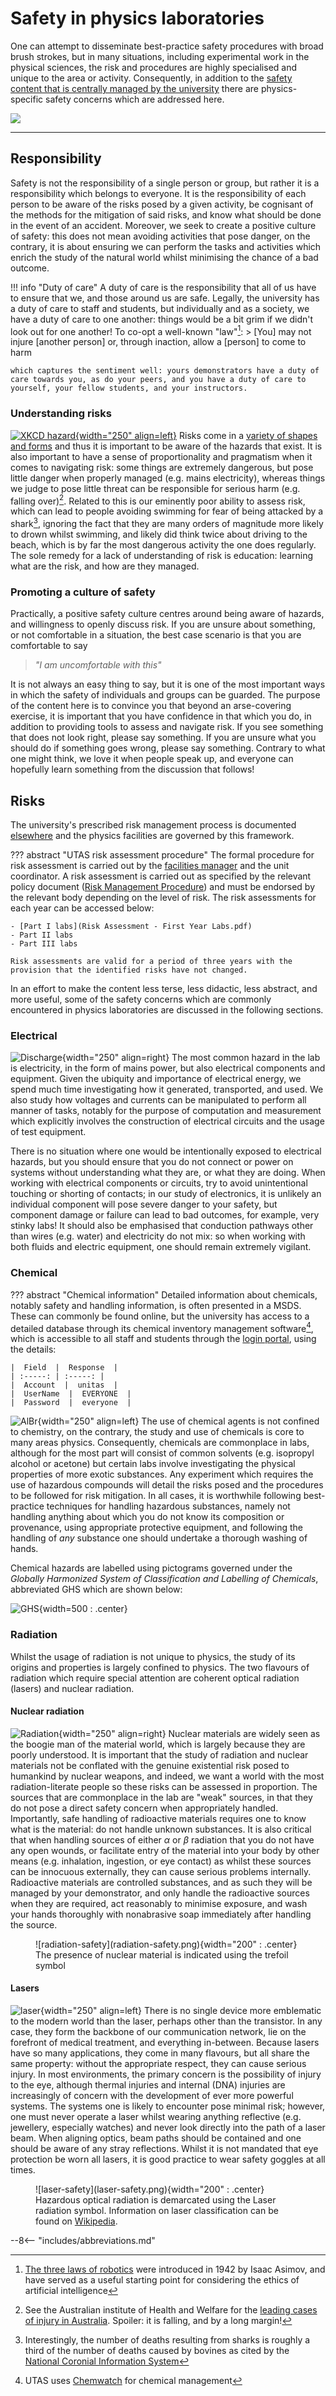 # Safety in physics laboratories

One can attempt to disseminate best-practice safety procedures with broad brush strokes, but in many situations, including experimental work in the physical sciences, the risk and procedures are highly specialised and unique to the area or activity. Consequently, in addition to the [safety content that is centrally managed by the university](../) there are physics-specific safety concerns which are addressed here.

![](labsafety/header.gif)

---

## Responsibility

Safety is not the responsibility of a single person or group, but rather it is a responsibility which belongs to everyone. It is the responsibility of each person to be aware of the risks posed by a given activity, be cognisant of the methods for the mitigation of said risks, and know what should be done in the event of an accident. Moreover, we seek to create a positive culture of safety: this does not mean avoiding activities that pose danger, on the contrary, it is about ensuring we can perform the tasks and activities which enrich the study of the natural world whilst minimising the chance of a bad outcome.

!!! info "Duty of care"
    A duty of care is the responsibility that all of us have to ensure that we, and those around us are safe. Legally, the university has a duty of care to staff and students, but individually and as a society, we have a duty of care to one another: things would be a bit grim if we didn't look out for one another! To co-opt a well-known "law"[^1]:
    > [You] may not injure [another person] or, through inaction, allow a [person] to come to harm

    which captures the sentiment well: yours demonstrators have a duty of care towards you, as do your peers, and you have a duty of care to yourself, your fellow students, and your instructors.

### Understanding risks

<a href="https://xkcd.com/2038/">![XKCD hazard](https://imgs.xkcd.com/comics/hazard_symbol.png){width="250" align=left}</a> Risks come in a [variety of shapes and forms](#risks) and thus it is important to be aware of the hazards that exist. It is also important to have a sense of proportionality and pragmatism when it comes to navigating risk: some things are extremely dangerous, but pose little danger when properly managed (e.g. mains electricity), whereas things we judge to pose little threat can be responsible for serious harm (e.g. falling over)[^2]. Related to this is our eminently poor ability to assess risk, which can lead to people avoiding swimming for fear of being attacked by a shark[^3], ignoring the fact that they are many orders of magnitude more likely to drown whilst swimming, and likely did think twice about driving to the beach, which is by far the most dangerous activity the one does regularly. The sole remedy for a lack of understanding of risk is education: learning what are the risk, and how are they managed.

### Promoting a culture of safety

Practically, a positive safety culture centres around being aware of hazards, and willingness to openly discuss risk. If you are unsure about something, or not comfortable in a situation, the best case scenario is that you are comfortable to say

> *"I am uncomfortable with this"*

It is not always an easy thing to say, but it is one of the most important ways in which the safety of individuals and groups can be guarded. The purpose of the content here is to convince you that beyond an arse-covering exercise, it is important that you have confidence in that which you do, in addition to providing tools to assess and navigate risk. If you see something that does not look right, please say something. If you are unsure what you should do if something goes wrong, please say something. Contrary to what one might think, we love it when people speak up, and everyone can hopefully learn something from the discussion that follows!

## Risks

The university's prescribed risk management process is documented [elsewhere](https://www.utas.edu.au/safety-and-wellbeing/information-and-documents/risk-topics/risk-management) and the physics facilities are governed by this framework.

??? abstract "UTAS risk assessment procedure"
    The formal procedure for risk assessment is carried out by the [facilities manager](mailto:physics.facilities@utas.edu.au) and the unit coordinator. A risk assessment is carried out as specified by the relevant policy document ([Risk Management Procedure](https://www.utas.edu.au/__data/assets/pdf_file/0020/1370045/Project-Task-Risk-Management-Procedure-UNDER-REVIEW.pdf)) and must be endorsed by the relevant body depending on the level of risk. The risk assessments for each year can be accessed below:

    - [Part I labs](Risk Assessment - First Year Labs.pdf)
    - Part II labs
    - Part III labs

    Risk assessments are valid for a period of three years with the provision that the identified risks have not changed.

In an effort to make the content less terse, less didactic, less abstract, and more useful, some of the safety concerns which are commonly encountered in physics laboratories are discussed in the following sections.

### Electrical

![Discharge](discharge.jpg){width="250" align=right} The most common hazard in the lab is electricity, in the form of mains power, but also electrical components and equipment. Given the ubiquity and importance of electrical energy, we spend much time investigating how it generated, transported, and used. We also study how voltages and currents can be manipulated to perform all manner of tasks, notably for the purpose of computation and measurement which explicitly involves the construction of electrical circuits and the usage of test equipment.

There is no situation where one would be intentionally exposed to electrical hazards, but you should ensure that you do not connect or power on systems without understanding what they are, or what they are doing. When working with electrical components or circuits, try to avoid unintentional touching or shorting of contacts; in our study of electronics, it is unlikely an individual component will pose severe danger to your safety, but component damage or failure can lead to bad outcomes, for example, very stinky labs! It should also be emphasised that conduction pathways other than wires (e.g. water) and electricity do not mix: so when working with both fluids and electric equipment, one should remain extremely vigilant.

### Chemical

??? abstract "Chemical information"
    Detailed information about chemicals, notably safety and handling information, is often presented in a MSDS. These can commonly be found online, but the university has access to a detailed database through its chemical inventory management software[^4], which is accessible to all staff and students through the [login portal](https://jr.chemwatch.net/chemwatch.web/account/login), using the details:

    |  Field  |  Response  |
    | :-----: | :-----: |
    |  Account  |  unitas  |
    |  UserName  |  EVERYONE  |
    |  Password  |  everyone  |

![AlBr](albr.jpg){width="250" align=left} The use of chemical agents is not confined to chemistry, on the contrary, the study and use of chemicals is core to many areas physics. Consequently, chemicals are commonplace in labs, although for the most part will consist of common solvents (e.g. isopropyl alcohol or acetone) but certain labs involve investigating the physical properties of more exotic substances. Any experiment which requires the use of hazardous compounds will detail the risks posed and the procedures to be followed for risk mitigation. In all cases, it is worthwhile following best-practice techniques for handling hazardous substances, namely not handling anything about which you do not know its composition or provenance, using appropriate protective equipment, and following the handling of *any* substance one should undertake a thorough washing of hands.

Chemical hazards are labelled using pictograms governed under the *Globally Harmonized System of Classification and Labelling of Chemicals*, abbreviated GHS which are shown below:

![GHS](ghs_pictograms_signs.jpg){width=500 : .center}

### Radiation

Whilst the usage of radiation is not unique to physics, the study of its origins and properties is largely confined to physics. The two flavours of radiation which require special attention are coherent optical radiation (lasers) and nuclear radiation.

#### Nuclear radiation

![Radiation](radiation.jpg){width="250" align=right} Nuclear materials are widely seen as the boogie man of the material world, which is largely because they are poorly understood. It is important that the study of radiation and nuclear materials not be conflated with the genuine existential risk posed to humankind by nuclear weapons, and indeed, we want a world with the most radiation-literate people so these risks can be assessed in proportion. The sources that are commonplace in the lab are "weak" sources, in that they do not pose a direct safety concern when appropriately handled. Importantly, safe handling of radioactive materials requires one to know what is the material: do not handle unknown substances. It is also critical that when handling sources of either $\alpha$ or $\beta$ radiation that you do not have any open wounds, or facilitate entry of the material into your body by other means (e.g. inhalation, ingestion, or eye contact) as whilst these sources can be innocuous externally, they can cause serious problems internally. Radioactive materials are controlled substances, and as such they will be managed by your demonstrator, and only handle the radioactive sources when they are required, act reasonably to minimise exposure, and wash your hands thoroughly with nonabrasive soap immediately after handling the source.

<figure markdown>
![radiation-safety](radiation-safety.png){width="200" : .center}
<figcaption>The presence of nuclear material is indicated using the trefoil symbol</figcaption>
</figure>

#### Lasers

![laser](laser.jpg){width="250" align=left} There is no single device more emblematic to the modern world than the laser, perhaps other than the transistor. In any case, they form the backbone of our communication network, lie on the forefront of medical treatment, and everything in-between. Because lasers have so many applications, they come in many flavours, but all share the same property: without the appropriate respect, they can cause serious injury. In most environments, the primary concern is the possibility of injury to the eye, although thermal injuries and internal (DNA) injuries are increasingly of concern with the development of ever more powerful systems. The systems one is likely to encounter pose minimal risk; however, one must never operate a laser whilst wearing anything reflective (e.g. jewellery, especially watches) and never look directly into the path of a laser beam. When aligning optics, beam paths should be contained and one should be aware of any stray reflections. Whilst it is not mandated that eye protection be worn all lasers, it is good practice to wear safety goggles at all times.

<figure markdown>
![laser-safety](laser-safety.png){width="200" : .center}
<figcaption>Hazardous optical radiation is demarcated using the Laser radiation symbol. Information on laser classification can be found on <a href="https://en.wikipedia.org/wiki/Laser_safety#Revised_system">Wikipedia</a>.</figcaption>
</figure>


[^1]: [The three laws of robotics](https://en.wikipedia.org/wiki/Three_Laws_of_Robotics) were introduced in 1942 by Isaac Asimov, and have served as a useful starting point for considering the ethics of artificial intelligence
[^2]: See the Australian institute of Health and Welfare for the [leading cases of injury in Australia](https://www.aihw.gov.au/reports/injury/injury-in-australia/contents/all-causes-of-injury). Spoiler: it is falling, and by a long margin!
[^3]: Interestingly, the number of deaths resulting from sharks is roughly a third of the number of deaths caused by bovines as cited by the [National Coronial Information System](https://www.ncis.org.au/research-and-publications/ncis-fact-sheets/)
[^4]: UTAS uses [Chemwatch](https://www.chemwatch.net/) for chemical management

--8<-- "includes/abbreviations.md"
